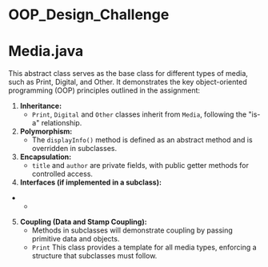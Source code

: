 # OOP_Design_Challenge

  # Media.java

  This abstract class serves as the base class for different types of media, such as Print, Digital, and Other.
  It demonstrates the key object-oriented programming (OOP) principles outlined in the assignment:
  
  1. **Inheritance:** 
     - `Print`, `Digital` and `Other` classes inherit from `Media`, following the "is-a" relationship.
  2. **Polymorphism:** 
     - The `displayInfo()` method is defined as an abstract method and is overridden in subclasses.
  3. **Encapsulation:**
     - `title` and `author` are private fields, with public getter methods for controlled access.
  4. **Interfaces (if implemented in a subclass):** 
 *    - 
  5. **Coupling (Data and Stamp Coupling):** 
     - Methods in subclasses will demonstrate coupling by passing primitive data and objects.
     - `Print`
  This class provides a template for all media types, enforcing a structure that subclasses must follow.